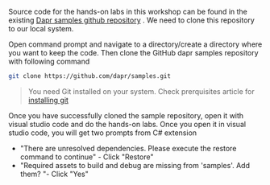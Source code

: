 Source code for the hands-on labs in this workshop can be found in the existing [Dapr samples github repository](https://github.com/dapr/samples) . We need to clone this repository to our local system.

Open command prompt and navigate to a directory/create a directory where you want to keep the code. Then clone the GitHub dapr samples repository with following command

```bash
git clone https://github.com/dapr/samples.git

```
> You need Git installed on your system. Check prerquisites article for [installing git](https://github.com/shchauh/dapr-workshop/blob/master/prerequisites.md#git)

Once you have successfully cloned the sample repository, open it with visual studio code and do the hands-on labs. Once you open it in visual studio code, you will get two prompts from C# extension

- "There are unresolved dependencies. Please execute the restore command to continue" - Click "Restore"
- "Required assets to build and debug are missing from 'samples'. Add them? "- Click "Yes"

